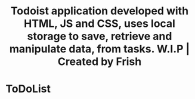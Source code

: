 <h1 align="center">

<p align="center">
  Todoist  application developed with HTML, JS and CSS, uses local storage to save, retrieve and manipulate data, from tasks. W.I.P | Created by Frish
</p>

# ToDoList

